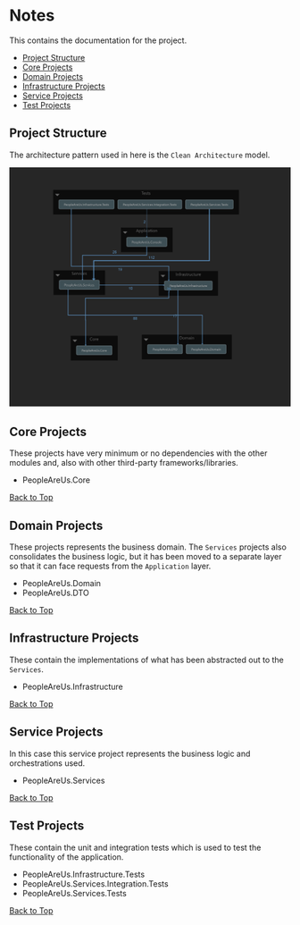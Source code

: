 # Notes

This contains the documentation for the project.

* [Project Structure](https://github.com/Cheranga/PeopleAreUs#project-structure)
* [Core Projects](https://github.com/Cheranga/PeopleAreUs#core-projects)
* [Domain Projects](https://github.com/Cheranga/PeopleAreUs#domain-projects)
* [Infrastructure Projects](https://github.com/Cheranga/PeopleAreUs#infrastructure-projects)
* [Service Projects](https://github.com/Cheranga/PeopleAreUs#service-projects)
* [Test Projects](https://github.com/Cheranga/PeopleAreUs#test-projects)

## Project Structure

The architecture pattern used in here is the `Clean Architecture` model.

![alt text](https://github.com/Cheranga/TempPeopleAreUs/blob/master/Images/Project%20Architecture%20Diagram.png "Project Structure")

## Core Projects

These projects have very minimum or no dependencies with the other modules and, also with other third-party frameworks/libraries.

* PeopleAreUs.Core

[Back to Top](https://github.com/Cheranga/PeopleAreUs#notes)

## Domain Projects

These projects represents the business domain. The `Services` projects also consolidates the business logic, but it has been moved to a separate layer so that it can face requests from the `Application` layer.

* PeopleAreUs.Domain
* PeopleAreUs.DTO

[Back to Top](https://github.com/Cheranga/PeopleAreUs#notes)

## Infrastructure Projects

These contain the implementations of what has been abstracted out to the `Services`.

* PeopleAreUs.Infrastructure

[Back to Top](https://github.com/Cheranga/PeopleAreUs#notes)

## Service Projects

In this case this service project represents the business logic and orchestrations used.

* PeopleAreUs.Services

[Back to Top](https://github.com/Cheranga/PeopleAreUs#notes)

## Test Projects

These contain the unit and integration tests which is used to test the functionality of the application.

* PeopleAreUs.Infrastructure.Tests
* PeopleAreUs.Services.Integration.Tests
* PeopleAreUs.Services.Tests

[Back to Top](https://github.com/Cheranga/PeopleAreUs#notes)